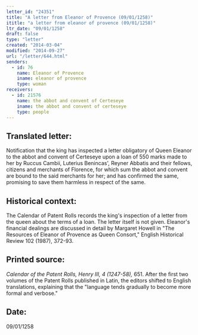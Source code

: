 ```yaml
---
letter_id: "24351"
title: "A letter from Eleanor of Provence (09/01/1258)"
ititle: "a letter from eleanor of provence (09/01/1258)"
ltr_date: "09/01/1258"
draft: false
type: "letter"
created: "2014-03-04"
modified: "2014-09-27"
url: "/letter/644.html"
senders:
  - id: 76
    name: Eleanor of Provence
    iname: eleanor of provence
    type: woman
receivers:
  - id: 21576
    name: the abbot and convent of Certeseye
    iname: the abbot and convent of certeseye
    type: people
---
```

<h2> Translated letter:</h2>Notification that the king has inspected a letter obligatory of Queen Eleanor to the abbot and convent of Certeseye upon a loan of 550 marks made to her by Ruccus Cambii, Luterius Benincas', Reyner Abbatis and their fellows, citizens and merchants of Florence, for which sum the abbot and convent are bound to the said merchants for her; and has confirmed the same, promising to save them harmless in respect of the same.
<h2 class="mt-4"> Historical context:</h2>The Calendar of Patent Rolls records the king's inspection of a letter from the queen about the terms of a loan.  The letter itself is not given.  Eleanor's financial dealings are discussed in detail by Margaret Howell in "The Resources of Eleanor of Provence as Queen Consort," English Historical Review 102 (1987), 372-93.
<h2 class="mt-4"> Printed source:</h2><p><em>Calendar of the Patent Rolls, Henry III, 4 (1247-58),</em> 651. After the first two volumes of the Patent Rolls published in Latin, the editors shifted to English translations, explaining that the "language tends gradually to become more formal and verbose."</p><h2 class="mt-4"> Date:</h2>09/01/1258